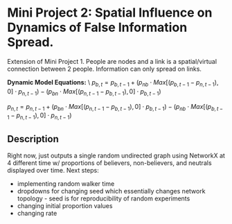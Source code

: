 # Mini Project 2: Spatial Influence on Dynamics of False Information Spread. 
Extension of Mini Project 1. People are nodes and a link is a spatial/virtual connection between 2 people. 
Information can only spread on links. 

**Dynamic Model Equations:** 
\\ $p_{b, t} = p_{b, t-1} + (p_{nb} \cdot Max[(p_{b, t-1}-p_{n, t-1}), 0] \cdot p_{n, t-1}) - (p_{bn} \cdot Max[(p_{n, t-1}-p_{b, t-1}), 0] \cdot p_{b, t-1})$

$p_{n, t} = p_{n, t-1} + (p_{bn} \cdot Max[(p_{n, t-1}-p_{b, t-1}), 0] \cdot p_{b, t-1}) - (p_{nb} \cdot Max[(p_{b, t-1}-p_{n, t-1}), 0] \cdot p_{n, t-1})$ 

## Description

Right now, just outputs a single random undirected graph using NetworkX at 4 different time w/ proportions of believers, non-believers, and neutrals displayed over time. 
Next steps: 
- implementing random walker time
- dropdowns for changing seed which essentially changes network topology - seed is for reproducibility of random experiments
- changing initial proportion values
- changing rate
